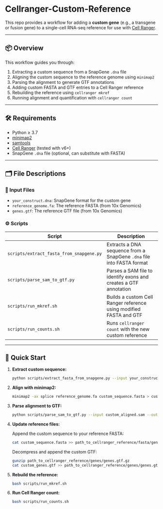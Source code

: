 # Cellranger-Custom-Reference
This repo provides a workflow for adding a **custom gene** (e.g., a transgene or fusion gene) to a single-cell RNA-seq reference for use with [Cell Ranger](https://support.10xgenomics.com/single-cell-gene-expression/software/overview/welcome).

---

## 📦 Overview

This workflow guides you through:

1. Extracting a custom sequence from a SnapGene `.dna` file
2. Aligning the custom sequence to the reference genome using `minimap2`
3. Parsing the alignment to generate GTF annotations
4. Adding custom FASTA and GTF entries to a Cell Ranger reference
5. Rebuilding the reference using `cellranger mkref`
6. Running alignment and quantification with `cellranger count`

---

## 🛠 Requirements

- Python ≥ 3.7
- [minimap2](https://github.com/lh3/minimap2)
- [samtools](http://www.htslib.org/)
- [Cell Ranger](https://support.10xgenomics.com/single-cell-gene-expression/software/pipelines/latest/installation) (tested with v6+)
- SnapGene `.dna` file (optional, can substitute with FASTA)

---

## 🗂 File Descriptions

### 🧬 Input Files
- `your_construct.dna`: SnapGene format for the custom gene
- `reference_genome.fa`: The reference FASTA (from 10x Genomics)
- `genes.gtf`: The reference GTF file (from 10x Genomics)

### ⚙️ Scripts

| Script | Description |
|--------|-------------|
| `scripts/extract_fasta_from_snapgene.py` | Extracts a DNA sequence from a SnapGene `.dna` file into FASTA format |
| `scripts/parse_sam_to_gtf.py` | Parses a SAM file to identify exons and creates a GTF annotation |
| `scripts/run_mkref.sh` | Builds a custom Cell Ranger reference using modified FASTA and GTF |
| `scripts/run_counts.sh` | Runs `cellranger count` with the new custom reference |

---

## 🚀 Quick Start

1. **Extract custom sequence:**

    ```bash
    python scripts/extract_fasta_from_snapgene.py --input your_construct.dna --output custom_sequence.fasta
    ```

2. **Align with minimap2:**

    ```bash
    minimap2 -ax splice reference_genome.fa custom_sequence.fasta > custom_aligned.sam
    ```

3. **Parse alignment to GTF:**

    ```bash
    python scripts/parse_sam_to_gtf.py --input custom_aligned.sam --output custom_genes.gtf
    ```

4. **Update reference files:**

    Append the custom sequence to your reference FASTA:

    ```bash
    cat custom_sequence.fasta >> path_to_cellranger_reference/fasta/genome.fa
    ```

    Decompress and append the custom GTF:

    ```bash
    gunzip path_to_cellranger_reference/genes/genes.gtf.gz
    cat custom_genes.gtf >> path_to_cellranger_reference/genes/genes.gtf
    ```

5. **Rebuild the reference:**

    ```bash
    bash scripts/run_mkref.sh
    ```

6. **Run Cell Ranger count:**

    ```bash
    bash scripts/run_counts.sh
    ```



